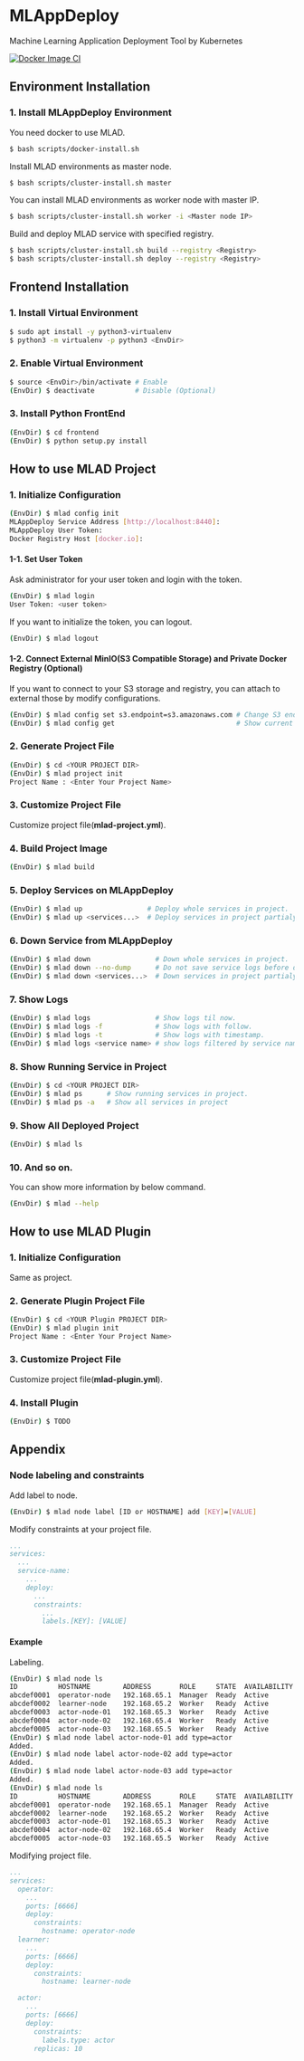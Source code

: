 # MLAppDeploy
Machine Learning Application Deployment Tool by Kubernetes

[![Docker Image CI](https://github.com/onetop21/MLAppDeploy/actions/workflows/docker-image.yml/badge.svg)](https://github.com/onetop21/MLAppDeploy/actions/workflows/docker-image.yml)

## Environment Installation
### 1. Install MLAppDeploy Environment
You need docker to use MLAD.
``` bash
$ bash scripts/docker-install.sh
```
Install MLAD environments as master node.
``` bash
$ bash scripts/cluster-install.sh master
```
You can install MLAD environments as worker node with master IP.
``` bash
$ bash scripts/cluster-install.sh worker -i <Master node IP>
```
Build and deploy MLAD service with specified registry.
``` bash
$ bash scripts/cluster-install.sh build --registry <Registry>
$ bash scripts/cluster-install.sh deploy --registry <Registry>
```
## Frontend Installation
### 1. Install Virtual Environment
``` bash
$ sudo apt install -y python3-virtualenv
$ python3 -m virtualenv -p python3 <EnvDir>
```
### 2. Enable Virtual Environment
``` bash
$ source <EnvDir>/bin/activate # Enable
(EnvDir) $ deactivate          # Disable (Optional)
```
### 3. Install Python FrontEnd
``` bash
(EnvDir) $ cd frontend
(EnvDir) $ python setup.py install
```

## How to use MLAD Project
### 1. Initialize Configuration
``` bash
(EnvDir) $ mlad config init
MLAppDeploy Service Address [http://localhost:8440]:
MLAppDeploy User Token:
Docker Registry Host [docker.io]:
```

#### 1-1. Set User Token
Ask administrator for your user token and login with the token.
``` bash
(EnvDir) $ mlad login
User Token: <user token>
```
If you want to initialize the token, you can logout.
``` bash
(EnvDir) $ mlad logout
```
#### 1-2. Connect External MinIO(S3 Compatible Storage) and Private Docker Registry (Optional)
If you want to connect to your S3 storage and registry, you can attach to external those by modify configurations.
``` bash
(EnvDir) $ mlad config set s3.endpoint=s3.amazonaws.com # Change S3 endpoint
(EnvDir) $ mlad config get                              # Show current configuration
```
### 2. Generate Project File
``` bash
(EnvDir) $ cd <YOUR PROJECT DIR>
(EnvDir) $ mlad project init
Project Name : <Enter Your Project Name>
```
### 3. Customize Project File
Customize project file(**mlad-project.yml**).
### 4. Build Project Image
``` bash
(EnvDir) $ mlad build
```
### 5. Deploy Services on MLAppDeploy
``` bash
(EnvDir) $ mlad up                # Deploy whole services in project.
(EnvDir) $ mlad up <services...>  # Deploy services in project partialy.
```
### 6. Down Service from MLAppDeploy
``` bash
(EnvDir) $ mlad down                # Down whole services in project.
(EnvDir) $ mlad down --no-dump      # Do not save service logs before down.
(EnvDir) $ mlad down <services...>  # Down services in project partialy.
```
### 7. Show Logs
``` bash
(EnvDir) $ mlad logs                # Show logs til now.
(EnvDir) $ mlad logs -f             # Show logs with follow.
(EnvDir) $ mlad logs -t             # Show logs with timestamp.
(EnvDir) $ mlad logs <service name> # show logs filtered by service name.
```
### 8. Show Running Service in Project
``` bash
(EnvDir) $ cd <YOUR PROJECT DIR>
(EnvDir) $ mlad ps      # Show running services in project.
(EnvDir) $ mlad ps -a   # Show all services in project
```
### 9. Show All Deployed Project
``` bash
(EnvDir) $ mlad ls
```
### 10. And so on.
You can show more information by below command.
``` bash
(EnvDir) $ mlad --help
```
## How to use MLAD Plugin
### 1. Initialize Configuration
Same as project. 
### 2. Generate Plugin Project File
``` bash
(EnvDir) $ cd <YOUR Plugin PROJECT DIR>
(EnvDir) $ mlad plugin init
Project Name : <Enter Your Project Name>
```
### 3. Customize Project File
Customize project file(**mlad-plugin.yml**).
### 4. Install Plugin
``` bash
(EnvDir) $ TODO
```

## Appendix
### Node labeling and constraints
Add label to node.
```bash
(EnvDir) $ mlad node label [ID or HOSTNAME] add [KEY]=[VALUE]
```
Modify constraints at your project file.
```yaml
...
services:
  ...
  service-name:
    ...
    deploy:
      ...
      constraints:
        ...
        labels.[KEY]: [VALUE]
```

#### Example
Labeling.
```bash
(EnvDir) $ mlad node ls
ID          HOSTNAME        ADDRESS       ROLE     STATE  AVAILABILITY  ENGINE    LABELS
abcdef0001  operator-node   192.168.65.1  Manager  Ready  Active        19.03.13
abcdef0002  learner-node    192.168.65.2  Worker   Ready  Active        19.03.13
abcdef0003  actor-node-01   192.168.65.3  Worker   Ready  Active        19.03.13
abcdef0004  actor-node-02   192.168.65.4  Worker   Ready  Active        19.03.13
abcdef0005  actor-node-03   192.168.65.5  Worker   Ready  Active        19.03.13
(EnvDir) $ mlad node label actor-node-01 add type=actor
Added.
(EnvDir) $ mlad node label actor-node-02 add type=actor
Added.
(EnvDir) $ mlad node label actor-node-03 add type=actor
Added.
(EnvDir) $ mlad node ls
ID          HOSTNAME        ADDRESS       ROLE     STATE  AVAILABILITY  ENGINE    LABELS
abcdef0001  operator-node   192.168.65.1  Manager  Ready  Active        19.03.13
abcdef0002  learner-node    192.168.65.2  Worker   Ready  Active        19.03.13
abcdef0003  actor-node-01   192.168.65.3  Worker   Ready  Active        19.03.13  type=actor
abcdef0004  actor-node-02   192.168.65.4  Worker   Ready  Active        19.03.13  type=actor
abcdef0005  actor-node-03   192.168.65.5  Worker   Ready  Active        19.03.13  type=actor
```
Modifying project file.
```yaml
...
services:
  operator:
    ...
    ports: [6666]
    deploy:
      constraints:
        hostname: operator-node
  learner:
    ...
    ports: [6666]
    deploy:
      constraints:
        hostname: learner-node

  actor:
    ...
    ports: [6666]
    deploy:
      constraints:
        labels.type: actor
      replicas: 10
```

